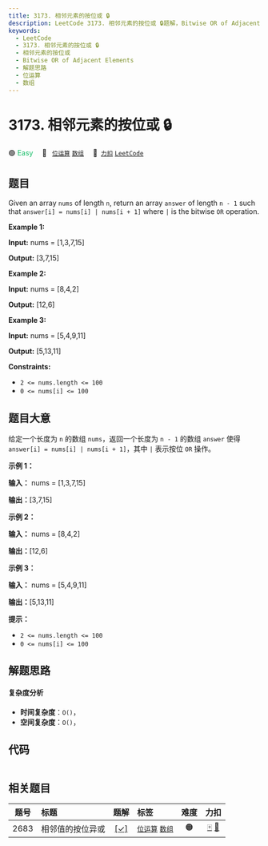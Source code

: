 ```yaml
---
title: 3173. 相邻元素的按位或 🔒
description: LeetCode 3173. 相邻元素的按位或 🔒题解，Bitwise OR of Adjacent Elements，包含解题思路、复杂度分析以及完整的 JavaScript 代码实现。
keywords:
  - LeetCode
  - 3173. 相邻元素的按位或 🔒
  - 相邻元素的按位或
  - Bitwise OR of Adjacent Elements
  - 解题思路
  - 位运算
  - 数组
---
```


# 3173. 相邻元素的按位或 🔒

🟢 <font color=#15bd66>Easy</font>&emsp; 🔖&ensp; [`位运算`](/tag/bit-manipulation.md) [`数组`](/tag/array.md)&emsp; 🔗&ensp;[`力扣`](https://leetcode.cn/problems/bitwise-or-of-adjacent-elements) [`LeetCode`](https://leetcode.com/problems/bitwise-or-of-adjacent-elements)

## 题目

Given an array `nums` of length `n`, return an array `answer` of length `n - 1` such that `answer[i] = nums[i] | nums[i + 1]` where `|` is the bitwise `OR` operation.



**Example 1:**

**Input:** nums = [1,3,7,15]

**Output:** [3,7,15]

**Example 2:**

**Input:** nums = [8,4,2]

**Output:** [12,6]

**Example 3:**

**Input:** nums = [5,4,9,11]

**Output:** [5,13,11]



**Constraints:**

  * `2 <= nums.length <= 100`
  * `0 <= nums[i] <= 100`


## 题目大意

给定一个长度为 `n` 的数组 `nums`，返回一个长度为 `n - 1` 的数组 `answer` 使得 `answer[i] = nums[i] | nums[i + 1]`，其中 `|` 表示按位 `OR` 操作。



**示例 1：**

**输入：** nums = [1,3,7,15]

**输出：**[3,7,15]



**示例 2：**

**输入：** nums = [8,4,2]

**输出：**[12,6]



**示例 3：**

**输入：** nums = [5,4,9,11]

**输出：**[5,13,11]



**提示：**

  * `2 <= nums.length <= 100`
  * `0 <= nums[i] <= 100`


## 解题思路

#### 复杂度分析

- **时间复杂度**：`O()`，
- **空间复杂度**：`O()`，

## 代码

```javascript

```

## 相关题目

<!-- prettier-ignore -->
| 题号 | 标题 | 题解 | 标签 | 难度 | 力扣 |
| :------: | :------ | :------: | :------ | :------: | :------: |
| 2683 | 相邻值的按位异或 | [[✓]](/problem/2683.md) |  [`位运算`](/tag/bit-manipulation.md) [`数组`](/tag/array.md) | 🟠 | [🀄️](https://leetcode.cn/problems/neighboring-bitwise-xor) [🔗](https://leetcode.com/problems/neighboring-bitwise-xor) |